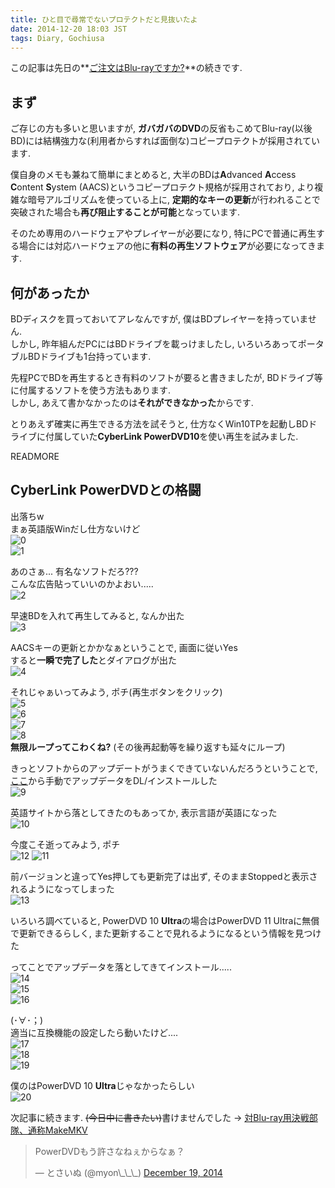 ```yaml
---
title: ひと目で尋常でないプロテクトだと見抜いたよ
date: 2014-12-20 18:03 JST
tags: Diary, Gochiusa
---
```


この記事は先日の**[ご注文はBlu-rayですか?](/blog/2014-12-19/gochiusa_blu_ray_photo_review/)**の続きです.

## まず

ご存じの方も多いと思いますが, **ガバガバのDVD**の反省もこめてBlu-ray(以後BD)には結構強力な(利用者からすれば面倒な)コピープロテクトが採用されています.

僕自身のメモも兼ねて簡単にまとめると, 大半のBDは**A**dvanced **A**ccess **C**ontent **S**ystem (AACS)というコピープロテクト規格が採用されており, より複雑な暗号アルゴリズムを使っている上に, **定期的なキーの更新**が行われることで突破された場合も**再び阻止することが可能**となっています.

そのため専用のハードウェアやプレイヤーが必要になり, 特にPCで普通に再生する場合には対応ハードウェアの他に**有料の再生ソフトウェア**が必要になってきます.

## 何があったか

BDディスクを買っておいてアレなんですが, 僕はBDプレイヤーを持っていません.  
しかし, 昨年組んだPCにはBDドライブを載っけましたし, いろいろあってポータブルBDドライブも1台持っています.

先程PCでBDを再生するとき有料のソフトが要ると書きましたが, BDドライブ等に付属するソフトを使う方法もあります.  
しかし, あえて書かなかったのは**それができなかった**からです.

とりあえず確実に再生できる方法を試そうと, 仕方なくWin10TPを起動しBDドライブに付属していた**CyberLink PowerDVD10**を使い再生を試みました.

READMORE

## CyberLink PowerDVDとの格闘

出落ちw  
まぁ英語版Winだし仕方ないけど  
![0](https://lh6.googleusercontent.com/-Kzbmv-o4iws/VJUvSH0c-UI/AAAAAAAADyw/c2jKamgjX6E/s800/0.png)  
![1](https://lh3.googleusercontent.com/-FliyFpsZXgI/VJUvSbjUgyI/AAAAAAAADy4/nee6w8JWLoM/s640/1.png)

あのさぁ... 有名なソフトだろ???  
こんな広告貼っていいのかよおい.....  
![2](https://lh5.googleusercontent.com/-3mYHaAAqCJQ/VJUvXJnz7bI/AAAAAAAAD0I/0TtaTduam5o/s640/2.png)

早速BDを入れて再生してみると, なんか出た  
![3](https://lh5.googleusercontent.com/-eHLWT4TyvOE/VJUvXeNCkzI/AAAAAAAAD0A/mAQzZKL4Izg/s800/3.png)

AACSキーの更新とかかなぁということで, 画面に従いYes  
すると**一瞬で完了した**とダイアログが出た  
![4](https://lh4.googleusercontent.com/-DjxS3mCr984/VJUvYMHeslI/AAAAAAAAD0U/appCKAAFX0I/s800/4.png)

それじゃぁいってみよう, ポチ(再生ボタンをクリック)  
![5](https://lh4.googleusercontent.com/-2dUHaNHtLus/VJUvY7SX1xI/AAAAAAAAD0o/lJSzFtyVnyc/s640/5.png)  
![6](https://lh5.googleusercontent.com/-t56KcnIqTcA/VJUvZfqa-cI/AAAAAAAAD0g/xdHq0UNy0ms/s800/6.png)  
![7](https://lh4.googleusercontent.com/-d7gU7WbjyWQ/VJUvZpaEmmI/AAAAAAAAD1A/7-3cV4Uk9kk/s640/7.png)  
![8](https://lh4.googleusercontent.com/-D4q-MdXQQDA/VJUvZ6zPRwI/AAAAAAAAD0k/JCkuPwm6TOw/s800/8.png)  
**無限ループってこわくね?** (その後再起動等を繰り返すも延々にループ)

きっとソフトからのアップデートがうまくできていないんだろうということで, [ここ](http://www.cyberlink.com/support/powerdvd-ultra/patches_en_US.html)から手動でアップデータをDL/インストールした  
![9](https://lh4.googleusercontent.com/-HilKffX_XqE/VJUvaFl6VgI/AAAAAAAAD0s/QkvpLd5voTo/s800/9.png)

英語サイトから落としてきたのもあってか, 表示言語が英語になった  
![10](https://lh3.googleusercontent.com/-o47gw9UY2k4/VJUvSe2g00I/AAAAAAAADy0/1sdglC5hoJ4/s800/10.png)

今度こそ逝ってみよう, ポチ  
![12](https://lh4.googleusercontent.com/-vwjitOKzxb8/VJUvTyxvpQI/AAAAAAAAD08/iYXAu6SlrbU/s640/12.png)
![11](https://lh3.googleusercontent.com/-L6KVzZJ72DI/VJUvTIFB2oI/AAAAAAAAD1E/V1SkfrOrAKc/s800/11.png)

前バージョンと違ってYes押しても更新完了は出ず, そのままStoppedと表示されるようになってしまった  
![13](https://lh6.googleusercontent.com/-x6yaNePe-kk/VJUvUHJwgbI/AAAAAAAAD00/2wLW8FoPqPk/s800/13.png)

いろいろ調べていると, PowerDVD 10 **Ultra**の場合はPowerDVD 11 Ultraに無償で更新できるらしく, また更新することで見れるようになるという情報を見つけた

ってことでアップデータを落としてきてインストール.....  
![14](https://lh6.googleusercontent.com/-P2HilSfxEe0/VJUvUM3EsYI/AAAAAAAAD04/kjS1D8gIjSw/s800/14.png)  
![15](https://lh4.googleusercontent.com/-Tx0svd1dmFU/VJUvVPUSrZI/AAAAAAAADzk/cjX77jxLPQY/s800/15.png)  
![16](https://lh6.googleusercontent.com/-pJIgmBuNk2E/VJUvVNO0S5I/AAAAAAAADzs/0z-ZslVI1Bs/s800/16.png)

(･∀･；)  
適当に互換機能の設定したら動いたけど....  
![17](https://lh6.googleusercontent.com/-6Mxfxx1Vrxc/VJUvVuhy_WI/AAAAAAAADzc/CoCRWORmuTk/s800/17.png)  
![18](https://lh5.googleusercontent.com/-g713JPoA3x4/VJUvVyWceCI/AAAAAAAADzg/HQlkV83sQK4/s800/18.png)  
![19](https://lh4.googleusercontent.com/-RDpPKMiKcvM/VJUvWPxSCoI/AAAAAAAADzo/TepFIbP2VWc/s800/19.png)

僕のはPowerDVD 10 **Ultra**じゃなかったらしい  
![20](https://lh3.googleusercontent.com/-Re1JICduWo4/VJUvXHypY1I/AAAAAAAAD0E/PZAAil0Z7yc/s800/20.png)

次記事に続きます. <del>(今日中に書きたい)</del>書けませんでした → [対Blu-ray用決戦部隊、通称MakeMKV](/blog/2014-12-21/play_blu_rau_in_archlinux/)

<blockquote class="twitter-tweet" lang="en"><p>PowerDVDもう許さなねぇからなぁ？</p>&mdash; とさいぬ (@myon\_\_\_) <a href="https://twitter.com/myon___/status/545908000934727681">December 19, 2014</a></blockquote>
<script async src="//platform.twitter.com/widgets.js" charset="utf-8"></script>
